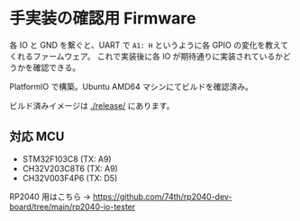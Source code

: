 # 手実装の確認用 Firmware

各 IO と GND を繋ぐと、UART で `A1: H` というように各 GPIO の変化を教えてくれるファームウェア。
これで実装後に各 IO が期待通りに実装されているかどうかを確認できる。

PlatformIO で構築。Ubuntu AMD64 マシンにてビルドを確認済み。

ビルド済みイメージは [./release/](./release/) にあります。

## 対応 MCU

- STM32F103C8 (TX: A9)
- CH32V203C8T6 (TX: A9)
- CH32V003F4P6 (TX: D5)

RP2040 用はこちら → https://github.com/74th/rp2040-dev-board/tree/main/rp2040-io-tester

